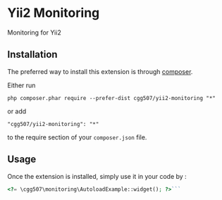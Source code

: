 Yii2 Monitoring
===================
Monitoring for Yii2

Installation
------------

The preferred way to install this extension is through [composer](http://getcomposer.org/download/).

Either run

```
php composer.phar require --prefer-dist cgg507/yii2-monitoring "*"
```

or add

```
"cgg507/yii2-monitoring": "*"
```

to the require section of your `composer.json` file.


Usage
-----

Once the extension is installed, simply use it in your code by  :

```php
<?= \cgg507\monitoring\AutoloadExample::widget(); ?>```
